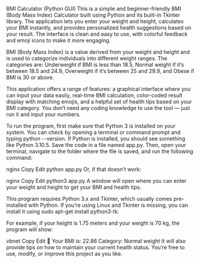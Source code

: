 BMI Calculator (Python GUI)
This is a simple and beginner-friendly BMI (Body Mass Index) Calculator built using Python and its built-in Tkinter library. The application lets you enter your weight and height, calculates your BMI instantly, and provides personalized health suggestions based on your result. The interface is clean and easy to use, with colorful feedback and emoji icons to make it more engaging.

BMI (Body Mass Index) is a value derived from your weight and height and is used to categorize individuals into different weight ranges. The categories are: Underweight if BMI is less than 18.5, Normal weight if it’s between 18.5 and 24.9, Overweight if it’s between 25 and 29.9, and Obese if BMI is 30 or above.

This application offers a range of features: a graphical interface where you can input your data easily, real-time BMI calculation, color-coded result display with matching emojis, and a helpful set of health tips based on your BMI category. You don’t need any coding knowledge to use the tool — just run it and input your numbers.

To run the program, first make sure that Python 3 is installed on your system. You can check by opening a terminal or command prompt and typing python --version. If Python is installed, you should see something like Python 3.10.5. Save the code in a file named app.py. Then, open your terminal, navigate to the folder where the file is saved, and run the following command:

nginx
Copy
Edit
python app.py
Or, if that doesn’t work:

nginx
Copy
Edit
python3 app.py
A window will open where you can enter your weight and height to get your BMI and health tips.

This program requires Python 3.x and Tkinter, which usually comes pre-installed with Python. If you’re using Linux and Tkinter is missing, you can install it using sudo apt-get install python3-tk.

For example, if your height is 1.75 meters and your weight is 70 kg, the program will show:

vbnet
Copy
Edit
🙂 Your BMI is: 22.86
Category: Normal weight
It will also provide tips on how to maintain your current health status.
You’re free to use, modify, or improve this project as you like.
